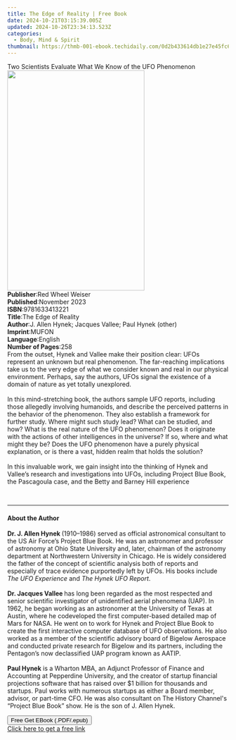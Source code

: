 ```yaml
---
title: The Edge of Reality | Free Book
date: 2024-10-21T03:15:39.005Z
updated: 2024-10-26T23:34:13.523Z
categories:
  - Body, Mind & Spirit
thumbnail: https://thmb-001-ebook.techidaily.com/0d2b433614db1e27e45fc6efc897549492919d79f477622ee6e58eb1852de3aa.jpg
---
```

<main id="book-container">
  <div class="flex flex-col">
    <div class="book-brief flex-1 py-6 px-4 sm:p-6 md:py-10 md:px-8">
      <!-- brief-->
      <div class="book-brief-main">
        Two Scientists Evaluate What We Know of the UFO Phenomenon
      </div>
    </div>
    <div
      class="book-meta-info flex-1 grid gap-4 col-start-1 col-end-3 row-start-1 sm:mb-6 sm:grid-cols-4 lg:gap-6 lg:col-start-2 lg:row-end-6 lg:row-span-6 lg:mb-0"
    >
      <div
        class="book-meta-info-left place-content-center mt-4 p-4 text-sm leading-6 col-start-2 col-span-2 dark:text-slate-400"
      >
        <img
          class="w-full h-500 object-cover rounded-lg sm:h-255 sm:col-span-2 lg:col-span-full"
          src="https://img-001-ebook.techidaily.com/4f9278899f1047b29ff53bb46188913a0dbf8b1b93b438d9ba118ececbcb173d.jpg"
          alt=""
          width="312"
          height="500"
        />
      </div>
      <div
        class="book-meta-info-right mt-2 col-start-1 row-start-2 col-span-3 self-center"
      >
        <!-- meta data  -->
        <div class="flex flex-col px-4 md:px-8">
          <div class="flex-1">
            <strong>Publisher</strong>:<span class="px-2"
              >Red Wheel Weiser</span
            >
          </div>
          <div class="flex-1">
            <strong>Published</strong>:<span class="px-2">November 2023</span>
          </div>
          <div class="flex-1">
            <strong>ISBN</strong>:<span class="px-2">9781633413221</span>
          </div>
          <div class="flex-1">
            <strong>Title</strong>:<span class="px-2">The Edge of Reality</span>
          </div>
          <div class="flex-1">
            <strong>Author</strong>:<span class="px-2"
              >J. Allen Hynek; Jacques Vallee; Paul Hynek (other)</span
            >
          </div>
          <div class="flex-1">
            <strong>Imprint</strong>:<span class="px-2">MUFON</span>
          </div>
          <div class="flex-1">
            <strong>Language</strong>:<span class="px-2">English</span>
          </div>
          <div class="flex-1">
            <strong>Number of Pages</strong>:<span class="px-2">258</span>
          </div>
        </div>
      </div>
    </div>
    <div class="book-description flex-1 py-6 px-4 sm:p-6 md:py-10 md:px-8">
      <div class="book-description-main">
        <div accordion-content="" id="description">
          From the outset, Hynek and Vallee make their position clear: UFOs
          represent an unknown but real phenomenon. The far-reaching
          implications take us to the very edge of what we consider known and
          real in our physical environment. Perhaps, say the authors, UFOs
          signal the existence of a domain of nature as yet totally
          unexplored.<br />
          &nbsp;<br />
          In this mind-stretching book, the authors sample UFO reports,
          including those allegedly involving humanoids, and describe the
          perceived patterns in the behavior of the phenomenon. They also
          establish a framework for further study. Where might such study lead?
          What can be studied, and how? What is the real nature of the UFO
          phenomenon? Does it originate with the actions of other intelligences
          in the universe? If so, where and what might they be? Does the UFO
          phenomenon have a purely physical explanation, or is there a vast,
          hidden realm that holds the solution?<br />
          &nbsp;<br />
          In this invaluable work, we gain insight into the thinking of Hynek
          and Vallee’s research and investigations into UFOs, including Project
          Blue Book, the Pascagoula case, and the Betty and Barney Hill
          experience
          <p>&nbsp;</p>
        </div>
        <div class="accordion-fader"></div>
      </div>
    </div>
    <div class="book-excerpts flex-1 py-6 px-4 sm:p-6 md:py-10 md:px-8">
      <!-- excerpts-->
      <div class="book-excerpts-main">
        <hr />
        <h4 class="placeholder placeholder-heading">
          <span>About the Author</span>
        </h4>
        <p></p>
        <p>
          <b>Dr. J. Allen Hynek </b>(1910–1986) served as official astronomical
          consultant to the US Air Force’s Project Blue Book. He was an
          astronomer and professor of astronomy at Ohio State University and,
          later, chairman of the astronomy department at Northwestern University
          in Chicago. He is widely considered the father of the concept of
          scientific analysis both of reports and especially of trace evidence
          purportedly left by UFOs. His books include
          <i>The UFO Experience </i>and <i>The Hynek UFO Report</i>.<br />
          &nbsp;<br /><b>Dr. Jacques Vallee </b>has long been regarded as the
          most respected and senior scientific investigator of unidentified
          aerial phenomena (UAP). In 1962, he began working as an astronomer at
          the University of Texas at Austin, where he codeveloped the first
          computer-based detailed map of Mars for NASA. He went on to work for
          Hynek and Project Blue Book to create the first interactive computer
          database of UFO observations. He also worked as a member of the
          scientific advisory board of Bigelow Aerospace and conducted private
          research for Bigelow and its partners, including the Pentagon’s now
          declassified UAP program known as AATIP.<br /><br /><b>Paul Hynek</b>
          is a Wharton MBA, an Adjunct Professor of Finance and Accounting at
          Pepperdine University, and the creator of startup financial
          projections software that has raised over $1 billion for thousands and
          startups. Paul works with numerous startups as either a Board member,
          advisor, or part-time CFO. He was also consultant on The History
          Channel's “Project Blue Book” show. He is the son of J. Allen Hynek.
        </p>
        <p></p>
      </div>
    </div>
    <div
      class="book-about-author flex-1 py-6 px-4 sm:p-6 md:py-10 md:px-8"
    ></div>
    <div class="book-free-get flex-1 py-6 px-4 sm:p-6 md:py-10 md:px-8">
      <button
        id="btn-free-get"
        class="bg-blue-500 hover:bg-blue-700 text-white font-bold py-2 px-4 rounded"
      >
        Free Get EBook (.PDF/.epub)
      </button>
      <div id="countdown-display" class="px-2 text-lg mt-2"></div>
      <a
        id="free-link"
        class="hidden bg-blue-500 hover:bg-blue-700 text-white font-bold py-2 px-4 rounded"
        href="https://www.ebooks.com/en-us/book/210780145/the-edge-of-reality/j-allen-hynek/"
        target="_blank"
        >Click here to get a free link</a
      >
    </div>
    <script>
      let countdownTime = 0;
      let countdownInterval = null;
      document
        .getElementById('btn-free-get')
        .addEventListener('click', startCountdown);
      function startCountdown() {
        countdownTime = new Date().getTime() + 60000 * 3;
        countdownInterval = setInterval(updateCountdown, 1000);
        document.getElementById('btn-free-get').disabled = true;
        document
          .getElementById('btn-free-get')
          .classList.add('bg-gray-500', 'cursor-not-allowed');
      }
      function updateCountdown() {
        let currentTime = new Date().getTime();
        let timeLeft = countdownTime - currentTime;
        let secondsLeft = Math.floor(timeLeft / 1000);
        document.getElementById('countdown-display').innerHTML =
          `Remaining time: ${secondsLeft} seconds.`;
        if (secondsLeft <= 0) {
          clearInterval(countdownInterval);
          document.getElementById('btn-free-get').classList.add('hidden');
          document.getElementById('free-link').classList.remove('hidden');
          document.getElementById('countdown-display').innerHTML = '';
        }
      }
    </script>
  </div>
</main>

<ins class="adsbygoogle"
      style="display:block"
      data-ad-client="ca-pub-7571918770474297"
      data-ad-slot="8358498916"
      data-ad-format="auto"
      data-full-width-responsive="true"></ins>
    